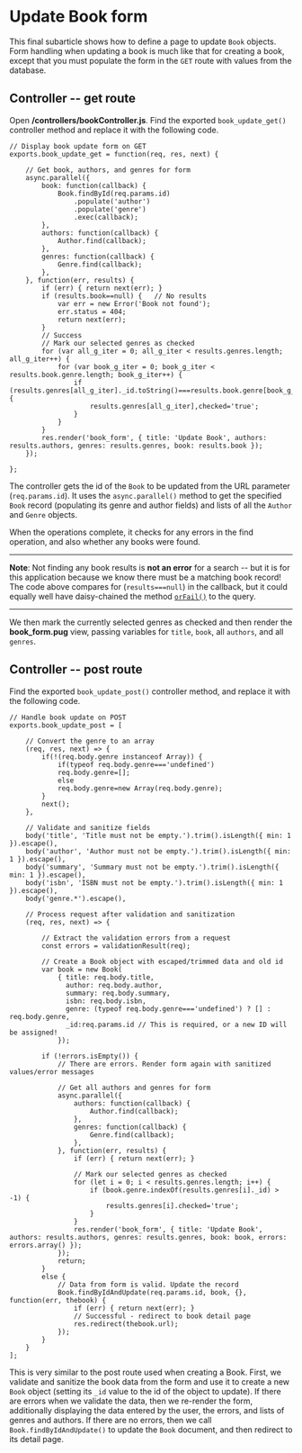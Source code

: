 # Update Book form

This final subarticle shows how to define a page to update `Book` objects. Form handling when updating a book is much like that for creating a book, except that you must populate the form in the `GET` route with values from the database.

## Controller -- get route

Open **/controllers/bookController.js**. Find the exported `book_update_get()` controller method and replace it with the following code.
```
// Display book update form on GET
exports.book_update_get = function(req, res, next) {
    
    // Get book, authors, and genres for form
    async.parallel({
        book: function(callback) {
            Book.findById(req.params.id)
                .populate('author')
                .populate('genre')
                .exec(callback);
        },
        authors: function(callback) {
            Author.find(callback);
        },
        genres: function(callback) {
            Genre.find(callback);
        },
    }, function(err, results) {
        if (err) { return next(err); }
        if (results.book==null) {   // No results
            var err = new Error('Book not found');
            err.status = 404;
            return next(err);
        }
        // Success 
        // Mark our selected genres as checked
        for (var all_g_iter = 0; all_g_iter < results.genres.length; all_g_iter++) {
            for (var book_g_iter = 0; book_g_iter < results.book.genre.length; book_g_iter++) {
                if (results.genres[all_g_iter]._id.toString()===results.book.genre[book_g_iter]._id.toString()) {
                    results.genres[all_g_iter],checked='true';
                }
            }
        }
        res.render('book_form', { title: 'Update Book', authors: results.authors, genres: results.genres, book: results.book });
    });
    
};
```
The controller gets the id of the `Book` to be updated from the URL parameter (`req.params.id`). It uses the `async.parallel()` method to get the specified `Book` record (populating its genre and author fields) and lists of all the `Author` and `Genre` objects.

When the operations complete, it checks for any errors in the find operation, and also whether any books were found.

<hr>

**Note**: Not finding any book results is **not an error** for a search -- but it is for this application because we know there must be a matching book record! The code above compares for (`results===null`) in the callback, but it could equally well have daisy-chained the method [`orFail()`](https://mongoosejs.com/docs/api.html#query_Query-orFail) to the query.

<hr>

We then mark the currently selected genres as checked and then render the **book_form.pug** view, passing variables for `title`, `book`, all `authors`, and all `genres`.

## Controller -- post route

Find the exported `book_update_post()` controller method, and replace it with the following code.
```
// Handle book update on POST
exports.book_update_post = [

    // Convert the genre to an array
    (req, res, next) => {
        if(!(req.body.genre instanceof Array)) {
            if(typeof req.body.genre==='undefined')
            req.body.genre=[];
            else 
            req.body.genre=new Array(req.body.genre);
        }
        next();
    },

    // Validate and sanitize fields
    body('title', 'Title must not be empty.').trim().isLength({ min: 1 }).escape(),
    body('author', 'Author must not be empty.').trim().isLength({ min: 1 }).escape(),
    body('summary', 'Summary must not be empty.').trim().isLength({ min: 1 }).escape(),
    body('isbn', 'ISBN must not be empty.').trim().isLength({ min: 1 }).escape(),
    body('genre.*').escape(),

    // Process request after validation and sanitization
    (req, res, next) => {

        // Extract the validation errors from a request
        const errors = validationResult(req);

        // Create a Book object with escaped/trimmed data and old id
        var book = new Book(
            { title: req.body.title,
              author: req.body.author,
              summary: req.body.summary,
              isbn: req.body.isbn,
              genre: (typeof req.body.genre==='undefined') ? [] : req.body.genre,
              _id:req.params.id // This is required, or a new ID will be assigned!
            });

        if (!errors.isEmpty()) {
            // There are errors. Render form again with sanitized values/error messages

            // Get all authors and genres for form
            async.parallel({
                authors: function(callback) {
                    Author.find(callback);
                },
                genres: function(callback) {
                    Genre.find(callback);
                },
            }, function(err, results) {
                if (err) { return next(err); }

                // Mark our selected genres as checked
                for (let i = 0; i < results.genres.length; i++) {
                    if (book.genre.indexOf(results.genres[i]._id) > -1) {
                        results.genres[i].checked='true';
                    }
                }
                res.render('book_form', { title: 'Update Book', authors: results.authors, genres: results.genres, book: book, errors: errors.array() });
            });
            return;
        }
        else {
            // Data from form is valid. Update the record
            Book.findByIdAndUpdate(req.params.id, book, {}, function(err, thebook) {
                if (err) { return next(err); }
                // Successful - redirect to book detail page
                res.redirect(thebook.url);
            });
        }
    }
];
```
This is very similar to the post route used when creating a Book. First, we validate and sanitize the book data from the form and use it to create a new `Book` object (setting its `_id` value to the id of the object to update). If there are errors when we validate the data, then we re-render the form, additionally displaying the data entered by the user, the errors, and lists of genres and authors. If there are no errors, then we call `Book.findByIdAndUpdate()` to update the `Book` document, and then redirect to its detail page.

